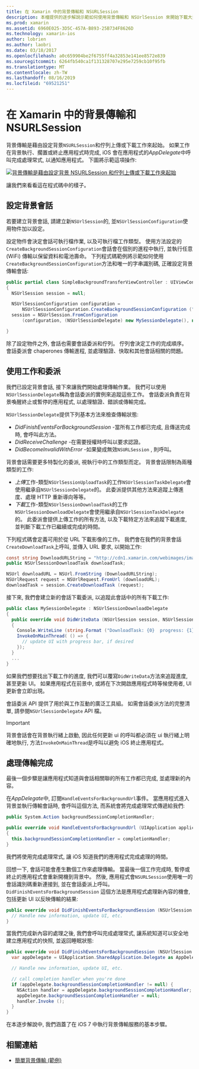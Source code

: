 ```yaml
---
title: 在 Xamarin 中的背景傳輸和 NSURLSession
description: 本檔提供的逐步解說示範如何使用背景傳輸和 NSUrlSession 來開始下載大型影像, 並在應用程式置於背景時繼續下載。
ms.prod: xamarin
ms.assetid: 6960E025-3D5C-457A-B893-25B734F8626D
ms.technology: xamarin-ios
author: lobrien
ms.author: laobri
ms.date: 03/18/2017
ms.openlocfilehash: a0c659904be2f6755ff4a32853e141ee8572e839
ms.sourcegitcommit: 6264fb540ca1f131328707e295e7259cb10f95fb
ms.translationtype: MT
ms.contentlocale: zh-TW
ms.lasthandoff: 08/16/2019
ms.locfileid: "69521251"
---
```

# <a name="background-transfer-and-nsurlsession-in-xamarinios"></a>在 Xamarin 中的背景傳輸和 NSURLSession

背景傳輸是藉由設定背景`NSURLSession`和佇列上傳或下載工作來起始。 如果工作在背景執行、擱置或終止應用程式時完成, iOS 會在應用程式的*AppDelegate*中呼叫完成處理常式, 以通知應用程式。 下圖將示範這項操作:

 [![](background-transfer-walkthrough-images/transfer.png "背景傳輸是藉由設定背景 NSURLSession 和佇列上傳或下載工作來起始")](background-transfer-walkthrough-images/transfer.png#lightbox)

讓我們來看看這在程式碼中的樣子。

## <a name="configuring-a-background-session"></a>設定背景會話

若要建立背景會話, 請建立新`NSUrlSession`的, 並`NSUrlSessionConfiguration`使用物件加以設定。

設定物件會決定會話可執行檔作業, 以及可執行檔工作類型。
使用方法設定的`CreateBackgroundSessionConfiguration`會話會在個別的進程中執行, 並執行任意 (WiFi) 傳輸以保留資料和電池壽命。
下列程式碼範例將示範如何使用`CreateBackgroundSessionConfiguration`方法和唯一的字串識別碼, 正確設定背景傳輸會話:

```csharp
public partial class SimpleBackgroundTransferViewController : UIViewController
{
  NSUrlSession session = null;

  NSUrlSessionConfiguration configuration =
      NSUrlSessionConfiguration.CreateBackgroundSessionConfiguration ("com.SimpleBackgroundTransfer.BackgroundSession");
  session = NSUrlSession.FromConfiguration
      (configuration, (NSUrlSessionDelegate) new MySessionDelegate(), new NSOperationQueue());

}
```

除了設定物件之外, 會話也需要會話委派和佇列。
佇列會決定工作的完成順序。 會話委派會 chaperones 傳輸進程, 並處理驗證、快取和其他會話相關的問題。

## <a name="working-with-tasks-and-delegates"></a>使用工作和委派

我們已設定背景會話, 接下來讓我們開始處理傳輸作業。 我們可以使用`NSUrlSessionDelegate`稱為會話委派的實例來追蹤這些工作。 會話委派負責在背景喚醒終止或暫停的應用程式, 以處理驗證、錯誤或傳輸完成。

`NSUrlSessionDelegate`提供下列基本方法來檢查傳輸狀態:

- *DidFinishEventsForBackgroundSession* -當所有工作都已完成, 且傳送完成時, 會呼叫此方法。
- *DidReceiveChallenge* -在需要授權時呼叫以要求認證。
- *DidBecomeInvalidWithError* -如果變成無效`NSURLSession` , 則呼叫。


背景會話需要更多特製化的委派, 視執行中的工作類型而定。 背景會話限制為兩種類型的工作:

- *上傳*工作-類型`NSUrlSessionUploadTask`的工作`NSUrlSessionTaskDelegate`會使用繼承自`NSUrlSessionDelegate`的。 此委派提供其他方法來追蹤上傳進度、處理 HTTP 重新導向等等。
- *下載*工作-類型`NSUrlSessionDownloadTask`的工作`NSUrlSessionDownloadDelegate`會使用繼承自`NSUrlSessionTaskDelegate`的。 此委派會提供上傳工作的所有方法, 以及下載特定方法來追蹤下載進度, 並判斷下載工作已繼續或完成的時間。


下列程式碼會定義可用於從 URL 下載影像的工作。 我們會在我們的背景會話`CreateDownloadTask`上呼叫, 並傳入 URL 要求, 以開始工作:

```csharp
const string DownloadURLString = "http://cdn1.xamarin.com/webimages/images/xamarin.png";
public NSUrlSessionDownloadTask downloadTask;

NSUrl downloadURL = NSUrl.FromString (DownloadURLString);
NSUrlRequest request = NSUrlRequest.FromUrl (downloadURL);
downloadTask = session.CreateDownloadTask (request);
```

接下來, 我們會建立新的會話下載委派, 以追蹤此會話中的所有下載工作:

```csharp
public class MySessionDelegate : NSUrlSessionDownloadDelegate
{
  public override void DidWriteData (NSUrlSession session, NSUrlSessionDownloadTask downloadTask, long bytesWritten, long totalBytesWritten, long totalBytesExpectedToWrite)
  {
    Console.WriteLine (string.Format ("DownloadTask: {0}  progress: {1}", downloadTask, progress));
    InvokeOnMainThread( () => {
      // update UI with progress bar, if desired
    });
  }
  ...
}
```

如果我們想要找出下載工作的進度, 我們可以覆寫`DidWriteData`方法來追蹤進度, 甚至更新 UI。 如果應用程式在前景中, 或將在下次開啟應用程式時等候使用者, UI 更新會立即出現。

會話委派 API 提供了用於與工作互動的廣泛工具組。 如需會話委派方法的完整清單, 請參閱`NSUrlSessionDelegate` API 檔。

> [!IMPORTANT]
> 背景會話會在背景執行緒上啟動, 因此任何更新 ui 的呼叫都必須在 ui 執行緒上明確地執行, 方法`InvokeOnMainThread`是呼叫以避免 iOS 終止應用程式。 


## <a name="handling-transfer-completion"></a>處理傳輸完成

最後一個步驟是讓應用程式知道與會話相關聯的所有工作都已完成, 並處理新的內容。

在*AppDelegate*中, 訂閱`HandleEventsForBackgroundUrl`事件。 當應用程式進入背景並執行傳輸會話時, 會呼叫這個方法, 而系統會將完成處理常式傳遞給我們:

```csharp
public System.Action backgroundSessionCompletionHandler;

public override void HandleEventsForBackgroundUrl (UIApplication application, string sessionIdentifier, System.Action completionHandler)
{
  this.backgroundSessionCompletionHandler = completionHandler;
}
```

我們將使用完成處理常式, 讓 iOS 知道我們的應用程式完成處理的時間。

回想一下, 會話可能會產生數個工作來處理傳輸。 當最後一個工作完成時, 暫停或終止的應用程式會重新開機到背景中。 然後, 應用程式會`NSURLSession`使用唯一的會話識別碼重新連接到, 並在會話委派上呼叫。 `DidFinishEventsForBackgroundSession` 這個方法是應用程式處理新內容的機會, 包括更新 UI 以反映傳輸的結果:

```csharp
public override void DidFinishEventsForBackgroundSession (NSUrlSession session) {
  // Handle new information, update UI, etc.
}
```

當我們完成新內容的處理之後, 我們會呼叫完成處理常式, 讓系統知道可以安全地建立應用程式的快照, 並返回睡眠狀態:

```csharp
public override void DidFinishEventsForBackgroundSession (NSUrlSession session) {
  var appDelegate = UIApplication.SharedApplication.Delegate as AppDelegate;

  // Handle new information, update UI, etc.

  // call completion handler when you're done
  if (appDelegate.backgroundSessionCompletionHandler != null) {
    NSAction handler = appDelegate.backgroundSessionCompletionHandler;
    appDelegate.backgroundSessionCompletionHandler = null;
    handler.Invoke ();
  }
}
```

在本逐步解說中, 我們涵蓋了在 iOS 7 中執行背景傳輸服務的基本步驟。



## <a name="related-links"></a>相關連結

- [簡單背景傳輸 (範例)](https://docs.microsoft.com/samples/xamarin/ios-samples/simplebackgroundtransfer)
